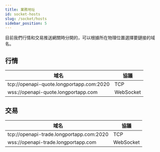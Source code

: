 ```yaml
---
title: 業務地址
id: socket-hosts
slug: /socket/hosts
sidebar_position: 5
---
```


目前我們行情和交易推送網關時分開的，可以根據所在物理位置選擇要鏈接的域名。

## 行情

| 域名                                     | 協議      |
| ---------------------------------------- | --------- |
| tcp://openapi-quote.longportapp.com:2020 | TCP       |
| wss://openapi-quote.longportapp.com      | WebSocket |

## 交易

| 域名                                     | 協議      |
| ---------------------------------------- | --------- |
| tcp://openapi-trade.longportapp.com:2020 | TCP       |
| wss://openapi-trade.longportapp.com      | WebSocket |
